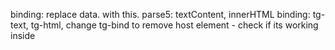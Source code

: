 binding: replace data. with this.
parse5: textContent, innerHTML
binding: tg-text, tg-html, change tg-bind to remove host element - check if its working inside <title> tag
error handling
